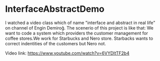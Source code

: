 # InterfaceAbstractDemo
I watched a video class which of name "interface and abstract in real life" on channel of Engin Demiroğ. The scenerio of this project is like that: We want to code a system which providers the customer management for coffee stores.We work for Starbucks and Nero store. Starbacks wants to correct indentities of the customers but Nero not.

Video link: https://www.youtube.com/watch?v=6VYDltTF2b4
